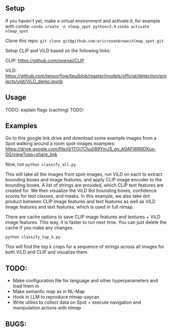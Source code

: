 ## Setup
If you haven't yet, make a virtual environment and activate it, for example with conda:
`conda create -n nlmap_spot python=3.9`
`conda activate nlmap_spot`

Clone this repo:
`git clone git@github.com:ericrosenbrown/nlmap_spot.git`

Setup CLIP and ViLD based on the following links:

CLIP: https://github.com/openai/CLIP

ViLD: https://github.com/tensorflow/tpu/blob/master/models/official/detection/projects/vild/ViLD_demo.ipynb

## Usage
TODO: explain flags (caching)
TODO: 

## Examples
Go to this google link drive and download some example images from a Spot walking around a room
spot-images examples: https://drive.google.com/file/d/1TOj7Chu089YmJS_gy_A0AFWR9DXux-0G/view?usp=share_link

Now, run 
`python classify_all.py`

This will take all the images from spot-images, run ViLD on each to extract bounding boxes and image features, and apply CLIP image encoder to the bounding boxes. A list of strings are provided, which CLIP text features are created for. We then visualize the ViLD RoI bounding boxes, confidence scores for text classes, and masks. In this example, we also take dot product between CLIP image features and text features as well as ViLD image features and text features, which is used in full nlmap.

There are cache options to save CLIP image features and textures + ViLD image features. This way, it is faster to run next time. You can just delete the cache if you make any changes.

`python classify_top_k.py`

This will find the top k crops for a sequence of strings across all images for both ViLD and CLIP and visualize them.

## TODO:
- Make configuration file for language and other hyperparameters and load them in
- Make semantic map as in NL-Map
- Hook in LLM to reproduce nlmap-saycan
- Write utilies to collect data on Spot + execute navigation and manipulation actions with nlmap

## BUGS:
